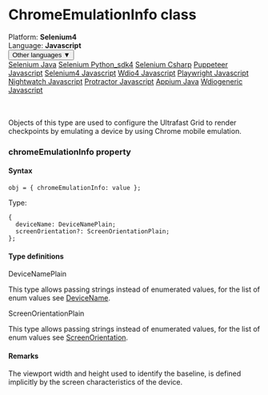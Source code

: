 # ChromeEmulationInfo class
<div class='platform-bar-container-div'><div class='platform-bar-div'>Platform:  <b> Selenium4</b>
</div><div class='platform-bar-div'>Language: <b>Javascript</b></div><div class='dropdown-button-container-div'><button class='sdk-language-dropdown-button'>Other languages ▼</button><div class='dropdown-content'>
<a href='../../selenium/java/chromeemulationinfo'>Selenium Java</a>
<a href='../../selenium/python_sdk4/chromeemulationinfo'>Selenium Python_sdk4</a>
<a href='../../selenium/csharp/chromeemulationinfo'>Selenium Csharp</a>
<a href='../../puppeteer/javascript/chromeemulationinfo'>Puppeteer Javascript</a>
<a href='../../selenium4/javascript/chromeemulationinfo'>Selenium4 Javascript</a>
<a href='../../wdio4/javascript/chromeemulationinfo'>Wdio4 Javascript</a>
<a href='../../playwright/javascript/chromeemulationinfo'>Playwright Javascript</a>
<a href='../../nightwatch/javascript/chromeemulationinfo'>Nightwatch Javascript</a>
<a href='../../protractor/javascript/chromeemulationinfo'>Protractor Javascript</a>
<a href='../../appium/java/chromeemulationinfo'>Appium Java</a>
<a href='../../wdiogeneric/javascript/chromeemulationinfo'>Wdiogeneric Javascript</a>
</div></div><br /><br /></div>




Objects of this type are used to configure the Ultrafast Grid to render checkpoints by emulating a device by using Chrome mobile emulation.



### chromeEmulationInfo property
#### Syntax


    obj = { chromeEmulationInfo: value };
    

Type: 

    {
      deviceName: DeviceNamePlain;
      screenOrientation?: ScreenOrientationPlain;
    };
    

#### Type definitions

DeviceNamePlain

This type allows passing strings instead of enumerated values, for the list of enum values see [DeviceName](./devicename).

ScreenOrientationPlain

This type allows passing strings instead of enumerated values, for the list of enum values see [ScreenOrientation](./screenorientation).

#### Remarks


The viewport width and height used to identify the baseline, is defined implicitly by the screen characteristics of the device.
